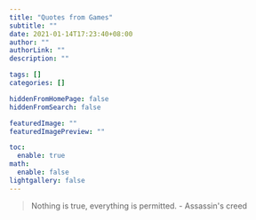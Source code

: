 ```yaml
---
title: "Quotes from Games"
subtitle: ""
date: 2021-01-14T17:23:40+08:00
author: ""
authorLink: ""
description: ""

tags: []
categories: []

hiddenFromHomePage: false
hiddenFromSearch: false

featuredImage: ""
featuredImagePreview: ""

toc:
  enable: true
math:
  enable: false
lightgallery: false
---
```


> Nothing is true, everything is permitted. - Assassin's creed
